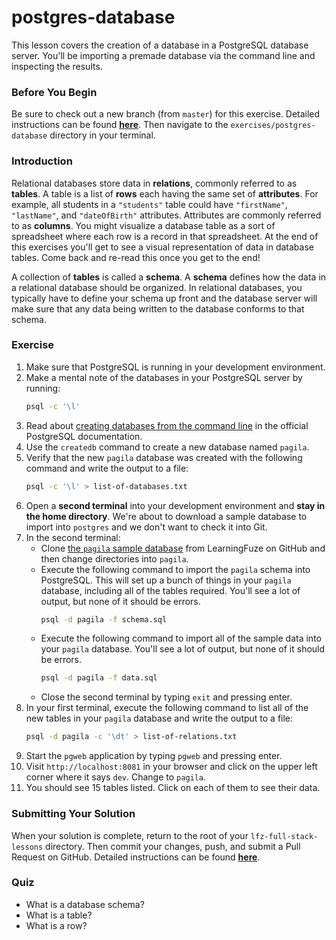 # postgres-database

This lesson covers the creation of a database in a PostgreSQL database server. You'll be importing a premade database via the command line and inspecting the results.

### Before You Begin

Be sure to check out a new branch (from `master`) for this exercise. Detailed instructions can be found [**here**](../../guides/before-each-exercise.md). Then navigate to the `exercises/postgres-database` directory in your terminal.

### Introduction

Relational databases store data in **relations**, commonly referred to as **tables**. A table is a list of **rows** each having the same set of **attributes**. For example, all students in a `"students"` table could have `"firstName"`, `"lastName"`, and `"dateOfBirth"` attributes. Attributes are commonly referred to as **columns**. You might visualize a database table as a sort of spreadsheet where each row is a record in that spreadsheet. At the end of this exercises you'll get to see a visual representation of data in database tables. Come back and re-read this once you get to the end!

A collection of **tables** is called a **schema**. A **schema** defines how the data in a relational database should be organized. In relational databases, you typically have to define your schema up front and the database server will make sure that any data being written to the database conforms to that schema.

### Exercise

1. Make sure that PostgreSQL is running in your development environment.
1. Make a mental note of the databases in your PostgreSQL server by running:
    ```bash
    psql -c '\l'
    ```
1. Read about [creating databases from the command line](https://www.postgresql.org/docs/10/tutorial-createdb.html) in the official PostgreSQL documentation.
1. Use the `createdb` command to create a new database named `pagila`.
1. Verify that the new `pagila` database was created with the following command and write the output to a file:
    ```bash
    psql -c '\l' > list-of-databases.txt
    ```
1. Open a **second terminal** into your development environment and **stay in the home directory**. We're about to download a sample database to import into `postgres` and we don't want to check it into Git.
1. In the second terminal:
    - Clone [the `pagila` sample database](https://github.com/Learning-Fuze/pagila) from LearningFuze on GitHub and then change directories into `pagila`.
    - Execute the following command to import the `pagila` schema into PostgreSQL. This will set up a bunch of things in your `pagila` database, including all of the tables required. You'll see a lot of output, but none of it should be errors.
        ```bash
        psql -d pagila -f schema.sql
        ```
    - Execute the following command to import all of the sample data into your `pagila` database. You'll see a lot of output, but none of it should be errors.
        ```bash
        psql -d pagila -f data.sql
        ```
    - Close the second terminal by typing `exit` and pressing enter.
1. In your first terminal, execute the following command to list all of the new tables in your `pagila` database and write the output to a file:
    ```bash
    psql -d pagila -c '\dt' > list-of-relations.txt
    ```
1. Start the `pgweb` application by typing `pgweb` and pressing enter.
1. Visit `http://localhost:8081` in your browser and click on the upper left corner where it says `dev`. Change to `pagila`.
1. You should see 15 tables listed. Click on each of them to see their data.

### Submitting Your Solution

When your solution is complete, return to the root of your `lfz-full-stack-lessons` directory. Then commit your changes, push, and submit a Pull Request on GitHub. Detailed instructions can be found [**here**](../../guides/after-each-exercise.md).

### Quiz

- What is a database schema?
- What is a table?
- What is a row?
